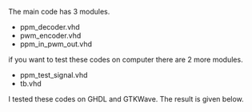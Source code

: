 The main code has 3 modules.
- ppm_decoder.vhd
- pwm_encoder.vhd
- ppm_in_pwm_out.vhd

if you want to test these codes on computer there are 2 more modules.
- ppm_test_signal.vhd
- tb.vhd

I tested these codes on GHDL and GTKWave. The result is given below.

